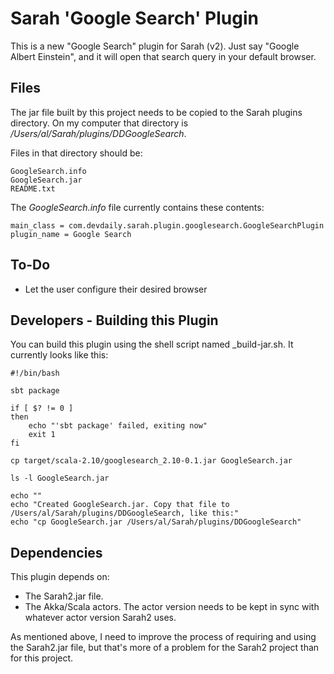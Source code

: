 
Sarah 'Google Search' Plugin
============================

This is a new "Google Search" plugin for Sarah (v2). 
Just say "Google Albert Einstein", and it will open that search query in your default browser.


Files
-----

The jar file built by this project needs to be copied to the Sarah plugins directory.
On my computer that directory is _/Users/al/Sarah/plugins/DDGoogleSearch_.

Files in that directory should be:

    GoogleSearch.info
    GoogleSearch.jar
    README.txt

The _GoogleSearch.info_ file currently contains these contents:

    main_class = com.devdaily.sarah.plugin.googlesearch.GoogleSearchPlugin
    plugin_name = Google Search


To-Do
-----

* Let the user configure their desired browser


Developers - Building this Plugin
---------------------------------

You can build this plugin using the shell script named _build-jar.sh. It currently looks like this:

    #!/bin/bash

    sbt package

    if [ $? != 0 ]
    then
        echo "'sbt package' failed, exiting now"
        exit 1
    fi

    cp target/scala-2.10/googlesearch_2.10-0.1.jar GoogleSearch.jar

    ls -l GoogleSearch.jar

    echo ""
    echo "Created GoogleSearch.jar. Copy that file to /Users/al/Sarah/plugins/DDGoogleSearch, like this:"
    echo "cp GoogleSearch.jar /Users/al/Sarah/plugins/DDGoogleSearch"


Dependencies
------------

This plugin depends on:

* The Sarah2.jar file.
* The Akka/Scala actors. The actor version needs to be kept in sync with whatever actor version
  Sarah2 uses.

As mentioned above, I need to improve the process of requiring and using the Sarah2.jar file,
but that's more of a problem for the Sarah2 project than for this project. 









